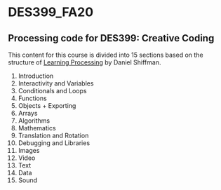 # DES399_FA20
<h2> Processing code for DES399: Creative Coding </h2>
 

This content for this course is divided into 15 sections based on the structure of [Learning Processing](http://learningprocessing.com/) by Daniel Shiffman. 

1. Introduction
1. Interactivity and Variables
1. Conditionals and Loops
1. Functions
1. Objects + Exporting
1. Arrays
1. Algorithms
1. Mathematics
1. Translation and Rotation
1. Debugging and Libraries
1. Images
1. Video
1. Text
1. Data
1. Sound

